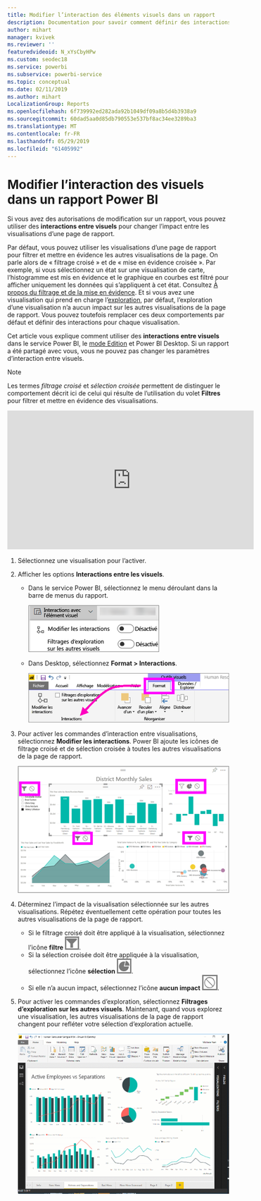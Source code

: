 ```yaml
---
title: Modifier l’interaction des éléments visuels dans un rapport
description: Documentation pour savoir comment définir des interactions entre visuels dans un rapport de service Microsoft Power BI et un rapport Power BI Desktop.
author: mihart
manager: kvivek
ms.reviewer: ''
featuredvideoid: N_xYsCbyHPw
ms.custom: seodec18
ms.service: powerbi
ms.subservice: powerbi-service
ms.topic: conceptual
ms.date: 02/11/2019
ms.author: mihart
LocalizationGroup: Reports
ms.openlocfilehash: 6f739992ed282ada92b1049df09a8b5d4b3938a9
ms.sourcegitcommit: 60dad5aa0d85db790553e537bf8ac34ee3289ba3
ms.translationtype: MT
ms.contentlocale: fr-FR
ms.lasthandoff: 05/29/2019
ms.locfileid: "61405992"
---
```

# <a name="change-how-visuals-interact-in-a-power-bi-report"></a>Modifier l’interaction des visuels dans un rapport Power BI
Si vous avez des autorisations de modification sur un rapport, vous pouvez utiliser des **interactions entre visuels** pour changer l’impact entre les visualisations d’une page de rapport. 

Par défaut, vous pouvez utiliser les visualisations d’une page de rapport pour filtrer et mettre en évidence les autres visualisations de la page. On parle alors de « filtrage croisé » et de « mise en évidence croisée ».
Par exemple, si vous sélectionnez un état sur une visualisation de carte, l’histogramme est mis en évidence et le graphique en courbes est filtré pour afficher uniquement les données qui s’appliquent à cet état.
Consultez [À propos du filtrage et de la mise en évidence](power-bi-reports-filters-and-highlighting.md). Et si vous avez une visualisation qui prend en charge l’[exploration](consumer/end-user-drill.md), par défaut, l’exploration d’une visualisation n’a aucun impact sur les autres visualisations de la page de rapport. Vous pouvez toutefois remplacer ces deux comportements par défaut et définir des interactions pour chaque visualisation.

Cet article vous explique comment utiliser des **interactions entre visuels** dans le service Power BI, le [mode Edition](service-interact-with-a-report-in-editing-view.md) et Power BI Desktop. Si un rapport a été partagé avec vous, vous ne pouvez pas changer les paramètres d’interaction entre visuels.

> [!NOTE]
> Les termes *filtrage croisé* et *sélection croisée* permettent de distinguer le comportement décrit ici de celui qui résulte de l’utilisation du volet **Filtres** pour filtrer et mettre en évidence des visualisations.  
> 
> 

<iframe width="560" height="315" src="https://www.youtube.com/embed/N_xYsCbyHPw?list=PL1N57mwBHtN0JFoKSR0n-tBkUJHeMP2cP" frameborder="0" allowfullscreen></iframe>

1. Sélectionnez une visualisation pour l’activer.  
2. Afficher les options **Interactions entre les visuels**.
    - Dans le service Power BI, sélectionnez le menu déroulant dans la barre de menus du rapport.

       ![Liste déroulante des interactions entre les visuels](media/service-reports-visual-interactions/power-bi-visual-interaction.png)

    - Dans Desktop, sélectionnez **Format > Interactions**.

        ![sélectionner Format, puis Interactions](media/service-reports-visual-interactions/pbi-visual-interaction-desktop.png)

3. Pour activer les commandes d’interaction entre visualisations, sélectionnez **Modifier les interactions**. Power BI ajoute les icônes de filtrage croisé et de sélection croisée à toutes les autres visualisations de la page de rapport.
   
    ![rapport avec l’option Interactions entre les visuels activée](media/service-reports-visual-interactions/power-bi-icons-on.png)
3. Déterminez l’impact de la visualisation sélectionnée sur les autres visualisations.  Répétez éventuellement cette opération pour toutes les autres visualisations de la page de rapport.
   
   * Si le filtrage croisé doit être appliqué à la visualisation, sélectionnez l’icône **filtre** ![icône de filtre](media/service-reports-visual-interactions/pbi-filter-icon-outlined.png).
   * Si la sélection croisée doit être appliquée à la visualisation, sélectionnez l’icône **sélection** ![icône de sélection](media/service-reports-visual-interactions/pbi-highlight-icon-outlined.png).
   * Si elle n’a aucun impact, sélectionnez l’icône **aucun impact** ![icône aucun impact](media/service-reports-visual-interactions/pbi-noimpact-icon-outlined.png).

4. Pour activer les commandes d’exploration, sélectionnez **Filtrages d’exploration sur les autres visuels**.  Maintenant, quand vous explorez une visualisation, les autres visualisations de la page de rapport changent pour refléter votre sélection d’exploration actuelle. 

   ![vidéo d’activation des contrôles d’exploration](media/service-reports-visual-interactions/drill2.gif)

